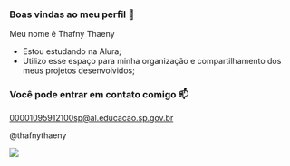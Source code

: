 ### Boas vindas ao meu perfil 🤍

Meu nome é Thafny Thaeny

- Estou estudando na Alura;
- Utilizo esse espaço para minha organização e compartilhamento dos meus projetos desenvolvidos;

 ### Você pode entrar em contato comigo 📫

 00001095912100sp@al.educacao.sp.gov.br
 
 @thafnythaeny

![](https://media1.tenor.com/m/opEBWw0uddoAAAAC/umm.gif
)
